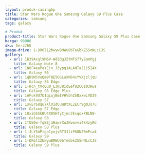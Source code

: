 ```yaml
---
layout: produk-casinghp
title: Star Wars Rogue One Samsung Galaxy S9 Plus Case
categories: samsung
tags: galaxy

# Produk
product-title: Star Wars Rogue One Samsung Galaxy S9 Plus Case
harga: 90000
sku: hn-3760
image-drive: 1-DR6l12bwywBMWU0bTeGbkZSSnNLcCJS
gallery:
  - url: 1b39Axgl9M6V-WdZQgJZtNTS77yEnmPgj
    title: Galaxy Note 8
  - url: 1N0F4eaPeYEjv_J3ypq1ALANTaJ1j5I4X
    title: Galaxy S6
  - url: 1qB9W5VuQm9TQE5GGLaXN64sYVXjzljqU
    title: Galaxy S6 Edge
  - url: 1-Wcn_tVcQuO_L3N38idEef82C6z03Hws
    title: Galaxy S6 Edge Plus
  - url: 1AFuk9O7bIqLujBmIVHVbhZbNxxwiVD29
    title: Galaxy S7
  - url: 1svEr68qu7XlXIdUuW8tXL2ECr9gOJs7u
    title: Galaxy S7 Edge
  - url: 1OxiGSSkBU4X8SHfyCjmnJEsqoxFBLN8-
    title: Galaxy S8
  - url: 1TOE0w-fqBEj1HawrXuJHvmvvi4k4zyRd
    title: Galaxy S8 Plus
  - url: 1-JLYSmPtga1ynjvRT31liP60NZ0mPca4
    title: Galaxy S9
  - url: 1-DR6l12bwywBMWU0bTeGbkZSSnNLcCJS
    title: Galaxy S9 Plus
---
```

